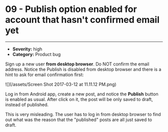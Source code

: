 # 09 - Publish option enabled for account that hasn't confirmed email yet
----
- **Severity:** high
- **Category:** Product bug

Sign up a new user **from desktop browser**. Do NOT confirm the email address. Notice the Publish is disabled from desktop browser and there is a hint to ask for email confirmation first:

![](/assets/Screen Shot 2017-03-12 at 11.11.12 PM.png)

Log in from Android app, create a new post, and notice the **Publish** button is enabled as usual. After click on it, the post will be only saved to draft, instead of published. 

This is very misleading. The user has to log in from desktop browser to find out what was the reason that the "published" posts are all just saved to draft.
